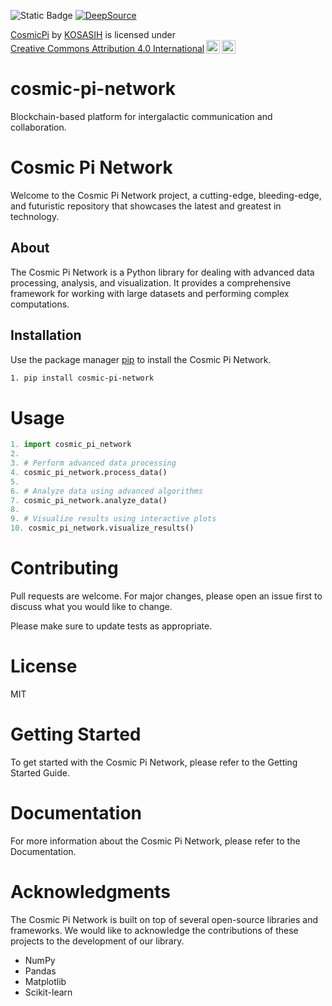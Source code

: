 ![Static Badge](https://img.shields.io/badge/Cosmic-Pi-gold)
[![DeepSource](https://app.deepsource.com/gh/KOSASIH/cosmic-pi-network.svg/?label=active+issues&show_trend=true&token=0_deMzVakfpKy1z25pPvuujD)](https://app.deepsource.com/gh/KOSASIH/cosmic-pi-network/)

<p xmlns:cc="http://creativecommons.org/ns#" xmlns:dct="http://purl.org/dc/terms/"><a property="dct:title" rel="cc:attributionURL" href="https://github.com/KOSASIH/cosmic-pi-network">CosmicPi</a> by <a rel="cc:attributionURL dct:creator" property="cc:attributionName" href="https://www.linkedin.com/in/kosasih-81b46b5a?trk=contact-info">KOSASIH</a> is licensed under <a href="https://creativecommons.org/licenses/by/4.0/?ref=chooser-v1" target="_blank" rel="license noopener noreferrer" style="display:inline-block;">Creative Commons Attribution 4.0 International<img style="height:22px!important;margin-left:3px;vertical-align:text-bottom;" src="https://mirrors.creativecommons.org/presskit/icons/cc.svg?ref=chooser-v1" alt=""><img style="height:22px!important;margin-left:3px;vertical-align:text-bottom;" src="https://mirrors.creativecommons.org/presskit/icons/by.svg?ref=chooser-v1" alt=""></a></p>

# cosmic-pi-network

Blockchain-based platform for intergalactic communication and collaboration.

# Cosmic Pi Network

Welcome to the Cosmic Pi Network project, a cutting-edge, bleeding-edge, and futuristic repository that showcases the latest and greatest in technology.

## About

The Cosmic Pi Network is a Python library for dealing with advanced data processing, analysis, and visualization. It provides a comprehensive framework for working with large datasets and performing complex computations.

## Installation

Use the package manager [pip](https://pip.pypa.io/en/stable/) to install the Cosmic Pi Network.

```bash
1. pip install cosmic-pi-network
```

# Usage

```python
1. import cosmic_pi_network
2.
3. # Perform advanced data processing
4. cosmic_pi_network.process_data()
5.
6. # Analyze data using advanced algorithms
7. cosmic_pi_network.analyze_data()
8.
9. # Visualize results using interactive plots
10. cosmic_pi_network.visualize_results()
```

# Contributing

Pull requests are welcome. For major changes, please open an issue first to discuss what you would like to change.

Please make sure to update tests as appropriate.

# License

MIT

# Getting Started

To get started with the Cosmic Pi Network, please refer to the Getting Started Guide.

# Documentation

For more information about the Cosmic Pi Network, please refer to the Documentation.

# Acknowledgments

The Cosmic Pi Network is built on top of several open-source libraries and frameworks. We would like to acknowledge the contributions of these projects to the development of our library.

-   NumPy
-   Pandas
-   Matplotlib
-   Scikit-learn
